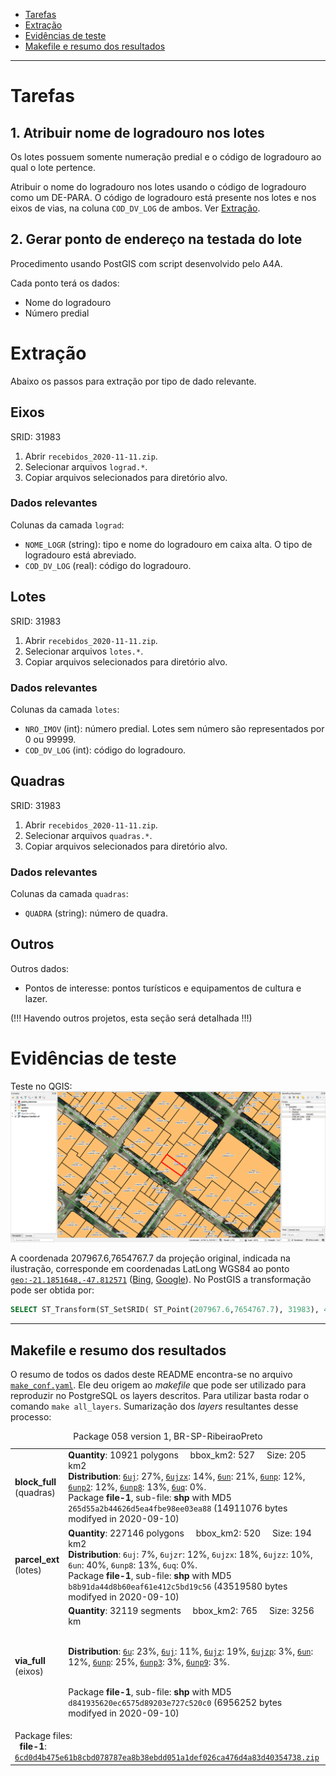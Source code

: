 * [Tarefas](#tarefas)
* [Extração](#extração)
* [Evidências de teste](#evidências-de-teste)
* [Makefile e resumo dos resultados](#makefile-e-resumo-dos-resultados)

-----

# Tarefas
## 1. Atribuir nome de logradouro nos lotes
Os lotes possuem somente numeração predial e o código de logradouro ao qual o lote pertence.

Atribuir o nome do logradouro nos lotes usando o código de logradouro como um DE-PARA. O código de logradouro está presente nos lotes e nos eixos de vias, na coluna `COD_DV_LOG` de ambos. Ver [Extração](#Extração).

## 2. Gerar ponto de endereço na testada do lote
Procedimento usando PostGIS com script desenvolvido pelo A4A.

Cada ponto terá os dados:
* Nome do logradouro
* Número predial

# Extração
Abaixo os passos para extração por tipo de dado relevante.

## Eixos
SRID: 31983
1. Abrir `recebidos_2020-11-11.zip`.
2. Selecionar arquivos `lograd.*`.
3. Copiar arquivos selecionados para diretório alvo.

### Dados relevantes
Colunas da camada `lograd`:
* `NOME_LOGR` (string): tipo e nome do logradouro em caixa alta. O tipo de logradouro está abreviado.
* `COD_DV_LOG` (real): código do logradouro.

## Lotes
SRID: 31983
1. Abrir `recebidos_2020-11-11.zip`.
2. Selecionar arquivos `lotes.*`.
3. Copiar arquivos selecionados para diretório alvo.

### Dados relevantes
Colunas da camada `lotes`:
* `NRO_IMOV` (int): número predial. Lotes sem número são representados por 0 ou 99999.
* `COD_DV_LOG` (int): código do logradouro.

## Quadras
SRID: 31983
1. Abrir `recebidos_2020-11-11.zip`.
2. Selecionar arquivos `quadras.*`.
3. Copiar arquivos selecionados para diretório alvo.

### Dados relevantes
Colunas da camada `quadras`:
* `QUADRA` (string): número de quadra.

## Outros
Outros dados:
* Pontos de interesse: pontos turísticos e equipamentos de cultura e lazer.

(!!! Havendo outros projetos, esta seção será detalhada !!!)

# Evidências de teste
Teste no QGIS:
![](qgis.png)

A coordenada 207967.6,7654767.7 da projeção original, indicada na ilustração, 
corresponde em coordenadas LatLong WGS84 ao ponto [`geo:-21.1851648,-47.812571`](https://www.openstreetmap.org/?mlat=-21.185164798007406&mlon=-47.81257110977818&zoom=18) ([Bing](https://www.bing.com/maps/?v=2&cp=-21.1851648~-47.812571&style=h&lvl=18), [Google](https://maps.google.com/maps?ll=-21.1851648,-47.812571&hl=en&t=h&z=18)). No PostGIS a transformação pode ser obtida por:
```sql
SELECT ST_Transform(ST_SetSRID( ST_Point(207967.6,7654767.7), 31983), 4326);
```

------

## Makefile e resumo dos resultados

O resumo de todos os dados deste README  encontra-se no arquivo [`make_conf.yaml`](make_conf.yaml). Ele deu origem ao *makefile* que pode ser utilizado para reproduzir no PostgreSQL os layers descritos. Para utilizar basta rodar o comando `make all_layers`. Sumarização dos *layers* resultantes desse processo:

<table><caption>Package 058 version 1, BR-SP-RibeiraoPreto</caption><tr>
<td><b>block_full</b><br/>(quadras)</td>
<td><b>Quantity</b>: 10921 polygons &#160;&#160;&#160; bbox_km2: 527 &#160;&#160;&#160; Size: 205 km2
  <br/><b>Distribution</b>:  <a href="http://git.AddressForAll.org/out-BR2021-A4A/blob/main/data/SP/RibeiraoPreto/_pk058/block_6uj.geojson"><code>6uj</code></a>: 27%, <a 
href="http://git.AddressForAll.org/out-BR2021-A4A/blob/main/data/SP/RibeiraoPreto/_pk058/block_6ujzx.geojson"><code>6ujzx</code></a>: 14%, <a href="http://git.AddressFo
rAll.org/out-BR2021-A4A/blob/main/data/SP/RibeiraoPreto/_pk058/block_6un.geojson"><code>6un</code></a>: 21%, <a href="http://git.AddressForAll.org/out-BR2021-A4A/blob/m
ain/data/SP/RibeiraoPreto/_pk058/block_6unp.geojson"><code>6unp</code></a>: 12%, <a href="http://git.AddressForAll.org/out-BR2021-A4A/blob/main/data/SP/RibeiraoPreto/_p
k058/block_6unp2.geojson"><code>6unp2</code></a>: 12%, <a href="http://git.AddressForAll.org/out-BR2021-A4A/blob/main/data/SP/RibeiraoPreto/_pk058/block_6unp8.geojson">
<code>6unp8</code></a>: 13%, <a href="http://git.AddressForAll.org/out-BR2021-A4A/blob/main/data/SP/RibeiraoPreto/_pk058/block_6uq.geojson"><code>6uq</code></a>: 0%.
<!-- <a href="http://geohash.org/6uj?format=osm"><code>6uj</code></a>: 27%, <a href="http://geohash.org/6ujzx?format=osm"><code>6ujzx</code></a>: 14%, <a href="http://geohash.org/6un?format=osm"><code>6un</code></a>: 21%, <a href="http://geohash.org/6unp?format=osm"><code>6unp</code></a>: 12%, <a href="http://geohash.org/6unp2?format=osm"><code>6unp2</code></a>: 12%, <a href="http://geohash.org/6unp8?format=osm"><code>6unp8</code></a>: 13%, <a href="http://geohash.org/6uq?format=osm"><code>6uq</code></a>: 0%. -->
<br/>Package <b>file-1</b>, sub-file: <b>shp</b> with MD5 <code>265d55a2b44626d5ea4fbe98ee03ea88</code> (14911076 bytes modifyed in 2020-09-10)
</td>
</tr><tr>
<td><b>parcel_ext</b><br/>(lotes)</td>
<td><b>Quantity</b>: 227146 polygons &#160;&#160;&#160; bbox_km2: 520 &#160;&#160;&#160; Size: 194 km2
<br/><b>Distribution</b>: <code>6uj</code>: 7%, <code>6ujzr</code>: 12%, <code>6ujzx</code>: 18%, <code>6ujzz</code>: 10%, <code>6un</code>: 40%, <code>6unp8</code>: 13%, <code>6uq</code>: 0%.
<br/>Package <b>file-1</b>, sub-file: <b>shp</b> with MD5 <code>b8b91da44d8b60eaf61e412c5bd19c56</code> (43519580 bytes modifyed in 2020-09-10)
</td>
</tr><tr>
<td><b>via_full</b><br/>(eixos)</td>
<td><b>Quantity</b>: 32119 segments &#160;&#160;&#160; bbox_km2: 765 &#160;&#160;&#160; Size: 3256 km

  <br/><b>Distribution</b>: 
  <a href="http://git.AddressForAll.org/out-BR2021-A4A/blob/main/data/SP/RibeiraoPreto/_pk058/via_6u.geojson"><code>6u</code></a>: 23%, <a href="http://git.AddressForAll.org/out-BR2021-A4A/blob/main/data/SP/RibeiraoPreto/_pk058/via_6uj.geojson"><code>6uj</code></a>: 11%, <a href="http://git.AddressForAll.org/out-BR2021-A4A/blob/main/data/SP/RibeiraoPreto/_pk058/via_6ujz.geojson"><code>6ujz</code></a>: 19%, <a href="http://git.AddressForAll.org/out-BR2021-A4A/blob/main/data/SP/RibeiraoPreto/_pk058/via_6ujzp.geojson"><code>6ujzp</code></a>: 3%, <a href="http://git.AddressForAll.org/out-BR2021-A4A/blob/main/data/SP/RibeiraoPreto/_pk058/via_6un.geojson"><code>6un</code></a>: 12%, <a href="http://git.AddressForAll.org/out-BR2021-A4A/blob/main/data/SP/RibeiraoPreto/_pk058/via_6unp.geojson"><code>6unp</code></a>: 25%, <a href="http://git.AddressForAll.org/out-BR2021-A4A/blob/main/data/SP/RibeiraoPreto/_pk058/via_6unp3.geojson"><code>6unp3</code></a>: 3%, <a href="http://git.AddressForAll.org/out-BR2021-A4A/blob/main/data/SP/RibeiraoPreto/_pk058/via_6unp9.geojson"><code>6unp9</code></a>: 3%.

  
  <br/>Package <b>file-1</b>, sub-file: <b>shp</b> with MD5 <code>d841935620ec6575d89203e727c520c0</code> (6956252 bytes modifyed in 2020-09-10)
</td>
</tr>
<tr><td colspan="2">
  Package files:
  <br/>&#160;&#160;<b>file-1</b>: <a href="http://preserv.addressforall.org/download/6cd0d4b475e61b8cbd078787ea8b38ebdd051a1def026ca476d4a83d40354738.zip"><code>6cd0d4b475e61b8cbd078787ea8b38ebdd051a1def026ca476d4a83d40354738.zip</code></a>
 </td></tr>
</table>
